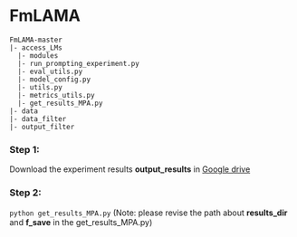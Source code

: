 # FmLAMA

```
FmLAMA-master
|- access_LMs
  |- modules
  |- run_prompting_experiment.py
  |- eval_utils.py
  |- model_config.py
  |- utils.py
  |- metrics_utils.py
  |- get_results_MPA.py
|- data
|- data_filter
|- output_filter
```

### Step 1: 
Download the experiment results **output_results** in [Google drive](https://drive.google.com/drive/folders/1GjDaLrP_yJsvMXpwY3aov2tzetsqFxZZ?usp=sharing)

### Step 2:
`python get_results_MPA.py`
(Note: please revise the path about **results_dir** and **f_save** in the get_results_MPA.py)
